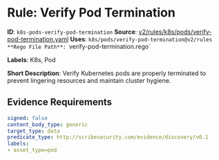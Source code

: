 # Rule: Verify Pod Termination

**ID**: `k8s-pods-verify-pod-termination`
**Source**: [v2/rules/k8s/pods/verify-pod-termination.yaml](https://github.com/scribe-public/sample-policies/v2/rules/k8s/pods/verify-pod-termination.yaml)
**Uses**: `k8s/pods/verify-pod-termination@v2/rules
**Rego File Path**: `verify-pod-termination.rego`

**Labels**: K8s, Pod

**Short Description**: Verify Kubernetes pods are properly terminated to prevent lingering resources and maintain cluster hygiene.

## Evidence Requirements

```yaml
signed: false
content_body_type: generic
target_type: data
predicate_type: http://scribesecurity.com/evidence/discovery/v0.1
labels:
- asset_type=pod
```
